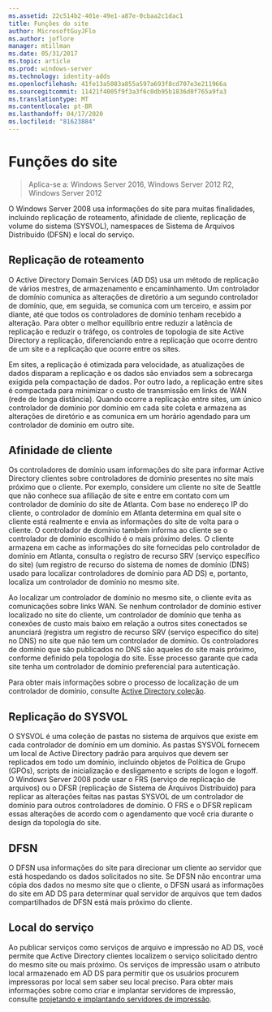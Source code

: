 ```yaml
---
ms.assetid: 22c514b2-401e-49e1-a87e-0cbaa2c1dac1
title: Funções do site
author: MicrosoftGuyJFlo
ms.author: joflore
manager: mtillman
ms.date: 05/31/2017
ms.topic: article
ms.prod: windows-server
ms.technology: identity-adds
ms.openlocfilehash: 41fe13a5083a855a597a693f8cd707e3e211966a
ms.sourcegitcommit: 11421f4005f9f3a3f6c0db95b1836d0f765a9fa3
ms.translationtype: MT
ms.contentlocale: pt-BR
ms.lasthandoff: 04/17/2020
ms.locfileid: "81623884"
---
```

# <a name="site-functions"></a>Funções do site

> Aplica-se a: Windows Server 2016, Windows Server 2012 R2, Windows Server 2012

 O Windows Server 2008 usa informações do site para muitas finalidades, incluindo replicação de roteamento, afinidade de cliente, replicação de volume do sistema (SYSVOL), namespaces de Sistema de Arquivos Distribuído (DFSN) e local do serviço.

## <a name="routing-replication"></a>Replicação de roteamento
O Active Directory Domain Services (AD DS) usa um método de replicação de vários mestres, de armazenamento e encaminhamento. Um controlador de domínio comunica as alterações de diretório a um segundo controlador de domínio, que, em seguida, se comunica com um terceiro, e assim por diante, até que todos os controladores de domínio tenham recebido a alteração. Para obter o melhor equilíbrio entre reduzir a latência de replicação e reduzir o tráfego, os controles de topologia de site Active Directory a replicação, diferenciando entre a replicação que ocorre dentro de um site e a replicação que ocorre entre os sites.

Em sites, a replicação é otimizada para velocidade, as atualizações de dados disparam a replicação e os dados são enviados sem a sobrecarga exigida pela compactação de dados. Por outro lado, a replicação entre sites é compactada para minimizar o custo de transmissão em links de WAN (rede de longa distância). Quando ocorre a replicação entre sites, um único controlador de domínio por domínio em cada site coleta e armazena as alterações de diretório e as comunica em um horário agendado para um controlador de domínio em outro site.

## <a name="client-affinity"></a>Afinidade de cliente
Os controladores de domínio usam informações do site para informar Active Directory clientes sobre controladores de domínio presentes no site mais próximo que o cliente. Por exemplo, considere um cliente no site de Seattle que não conhece sua afiliação de site e entre em contato com um controlador de domínio do site de Atlanta. Com base no endereço IP do cliente, o controlador de domínio em Atlanta determina em qual site o cliente está realmente e envia as informações do site de volta para o cliente. O controlador de domínio também informa ao cliente se o controlador de domínio escolhido é o mais próximo deles. O cliente armazena em cache as informações do site fornecidas pelo controlador de domínio em Atlanta, consulta o registro de recurso SRV (serviço específico do site) (um registro de recurso do sistema de nomes de domínio (DNS) usado para localizar controladores de domínio para AD DS) e, portanto, localiza um controlador de domínio no mesmo site.

Ao localizar um controlador de domínio no mesmo site, o cliente evita as comunicações sobre links WAN. Se nenhum controlador de domínio estiver localizado no site do cliente, um controlador de domínio que tenha as conexões de custo mais baixo em relação a outros sites conectados se anunciará (registra um registro de recurso SRV (serviço específico do site) no DNS) no site que não tem um controlador de domínio. Os controladores de domínio que são publicados no DNS são aqueles do site mais próximo, conforme definido pela topologia do site. Esse processo garante que cada site tenha um controlador de domínio preferencial para autenticação.

Para obter mais informações sobre o processo de localização de um controlador de domínio, consulte [Active Directory coleção](https://docs.microsoft.com/previous-versions/windows/it-pro/windows-server-2003/cc780036(v=ws.10)).

## <a name="sysvol-replication"></a>Replicação do SYSVOL
O SYSVOL é uma coleção de pastas no sistema de arquivos que existe em cada controlador de domínio em um domínio. As pastas SYSVOL fornecem um local de Active Directory padrão para arquivos que devem ser replicados em todo um domínio, incluindo objetos de Política de Grupo (GPOs), scripts de inicialização e desligamento e scripts de logon e logoff.  O Windows Server 2008 pode usar o FRS (serviço de replicação de arquivos) ou o DFSR (replicação de Sistema de Arquivos Distribuído) para replicar as alterações feitas nas pastas SYSVOL de um controlador de domínio para outros controladores de domínio. O FRS e o DFSR replicam essas alterações de acordo com o agendamento que você cria durante o design da topologia do site.

## <a name="dfsn"></a>DFSN
O DFSN usa informações do site para direcionar um cliente ao servidor que está hospedando os dados solicitados no site. Se DFSN não encontrar uma cópia dos dados no mesmo site que o cliente, o DFSN usará as informações do site em AD DS para determinar qual servidor de arquivos que tem dados compartilhados de DFSN está mais próximo do cliente.

## <a name="service-location"></a>Local do serviço
Ao publicar serviços como serviços de arquivo e impressão no AD DS, você permite que Active Directory clientes localizem o serviço solicitado dentro do mesmo site ou mais próximo. Os serviços de impressão usam o atributo local armazenado em AD DS para permitir que os usuários procurem impressoras por local sem saber seu local preciso. Para obter mais informações sobre como criar e implantar servidores de impressão, consulte [projetando e implantando servidores de impressão](https://docs.microsoft.com/previous-versions/windows/it-pro/windows-server-2003/cc785842(v=ws.10)).
